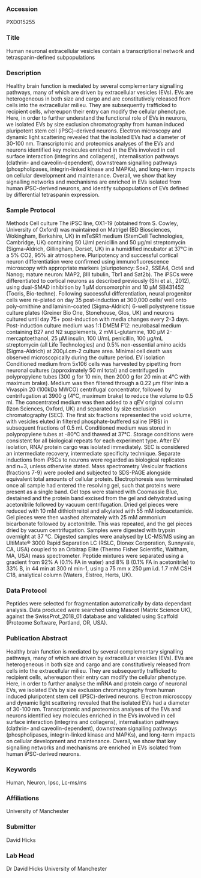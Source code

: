 ### Accession
PXD015255

### Title
Human neuronal extracellular vesicles contain a transcriptional network and tetraspanin-defined subpopulations

### Description
Healthy brain function is mediated by several complementary signalling pathways, many of which are driven by extracellular vesicles (EVs). EVs are heterogeneous in both size and cargo and are constitutively released from cells into the extracellular milieu. They are subsequently trafficked to recipient cells, whereupon their entry can modify the cellular phenotype. Here, in order to further understand the functional role of EVs in neurons, we isolated EVs by size exclusion chromatography from human induced pluripotent stem cell (iPSC)-derived neurons. Electron microscopy and dynamic light scattering revealed that the isolated EVs had a diameter of 30-100 nm. Transcriptomic and proteomics analyses of the EVs and neurons identified key molecules enriched in the EVs involved in cell surface interaction (integrins and collagens), internalisation pathways (clathrin- and caveolin-dependent), downstream signalling pathways (phospholipases, integrin-linked kinase and MAPKs), and long-term impacts on cellular development and maintenance. Overall, we show that key signalling networks and mechanisms are enriched in EVs isolated from human iPSC-derived neurons, and identify subpopulations of EVs defined by differential tetraspanin expression.

### Sample Protocol
Methods Cell culture The iPSC line, OX1-19 (obtained from S. Cowley, University of Oxford) was maintained on Matrigel (BD Biosciences, Wokingham, Berkshire, UK) in mTeSR1 medium (StemCell Technologies, Cambridge, UK) containing 50 U/ml penicillin and 50 µg/ml streptomycin (Sigma-Aldrich, Gillingham, Dorset, UK) in a humidified incubator at 37°C in a 5% CO2, 95% air atmosphere. Pluripotency and successful cortical neuron differentiation were confirmed using immunofluorescence microscopy with appropriate markers (pluripotency: Sox2, SSEA4, Oct4 and Nanog; mature neuron: MAP2, βIII tubulin, Tbr1 and Sat2b). The iPSCs were differentiated to cortical neurons as described previously (Shi et al., 2012), using dual-SMAD inhibition by 1 µM dorsomorphin and 10 µM SB431452 (Tocris, Bio-techne). Following successful differentiation, neural progenitor cells were re-plated on day 35 post-induction at 300,000 cells/ well onto poly-ornithine and laminin-coated (Sigma-Aldrich) 6-well polystyrene tissue culture plates (Greiner Bio One, Stonehouse, Glos, UK) and neurons cultured until day 75+ post-induction with media changes every 2-3 days. Post-induction culture medium was 1:1 DMEM F12: neurobasal medium containing B27 and N2 supplements, 2 mM L-glutamine, 100 µM 2-mercaptoethanol, 25 µM insulin, 100 U/mL penicillin, 100 µg/mL streptomycin (all Life Technologies) and 0.5% non-essential amino acids (Sigma-Aldrich) at 200µl.cm-2 culture area. Minimal cell death was observed microscopically during the culture period.  EV isolation Conditioned medium from 5x106 cells was harvested by pipetting from neuronal cultures (approximately 50 ml total) and centrifuged in polypropylene tubes (300 g for 10 min, then 2000 g for 20 min at 4°C with maximum brake). Medium was then filtered through a 0.22 µm filter into a Vivaspin 20 (100kDa MWCO) centrifugal concentrator, followed by centrifugation at 3900 g (4°C, maximum brake) to reduce the volume to 0.5 ml. The concentrated medium was then added to a qEV original column (Izon Sciences, Oxford, UK) and separated by size exclusion chromatography (SEC). The first six fractions represented the void volume, with vesicles eluted in filtered phosphate-buffered saline (PBS) in subsequent fractions of 0.5 ml. Conditioned medium was stored in polypropylene tubes at -80°C and thawed at 37°C. Storage conditions were consistent for all biological repeats for each experiment type. After EV isolation, RNA/ protein cargo was isolated immediately. SEC is considered an intermediate recovery, intermediate specificity technique. Separate inductions from iPSCs to neurons were regarded as biological replicates and n=3, unless otherwise stated.  Mass spectrometry Vesicular fractions (fractions 7-9) were pooled and subjected to SDS-PAGE alongside equivalent total amounts of cellular protein. Electrophoresis was terminated once all sample had entered the resolving gel, such that proteins were present as a single band. Gel tops were stained with Coomassie Blue, destained and the protein band excised from the gel and dehydrated using acetonitrile followed by vacuum centrifugation.  Dried gel pieces were reduced with 10 mM dithiothreitol and alkylated with 55 mM iodoacetamide.  Gel pieces were then washed alternately with 25 mM ammonium bicarbonate followed by acetonitrile.  This was repeated, and the gel pieces dried by vacuum centrifugation.  Samples were digested with trypsin overnight at 37 °C. Digested samples were analysed by LC-MS/MS using an UltiMate® 3000 Rapid Separation LC (RSLC, Dionex Corporation, Sunnyvale, CA, USA) coupled to an Orbitrap Elite (Thermo Fisher Scientific, Waltham, MA, USA) mass spectrometer. Peptide mixtures were separated using a gradient from 92% A (0.1% FA in water) and 8% B (0.1% FA in acetonitrile) to 33% B, in 44 min at 300 nl min-1, using a 75 mm x 250 μm i.d. 1.7 mM CSH C18, analytical column (Waters, Elstree, Herts, UK).

### Data Protocol
Peptides were selected for fragmentation automatically by data dependant analysis. Data produced were searched using Mascot (Matrix Science UK), against the SwissProt_2018_01 database and validated using Scaffold (Proteome Software, Portland, OR, USA).

### Publication Abstract
Healthy brain function is mediated by several complementary signalling pathways, many of which are driven by extracellular vesicles (EVs). EVs are heterogeneous in both size and cargo and are constitutively released from cells into the extracellular milieu. They are subsequently trafficked to recipient cells, whereupon their entry can modify the cellular phenotype. Here, in order to further analyse the mRNA and protein cargo of neuronal EVs, we isolated EVs by size exclusion chromatography from human induced pluripotent stem cell (iPSC)-derived neurons. Electron microscopy and dynamic light scattering revealed that the isolated EVs had a diameter of 30-100&#xa0;nm. Transcriptomic and proteomics analyses of the EVs and neurons identified key molecules enriched in the EVs involved in cell surface interaction (integrins and collagens), internalisation pathways (clathrin- and caveolin-dependent), downstream signalling pathways (phospholipases, integrin-linked kinase and MAPKs), and long-term impacts on cellular development and maintenance. Overall, we show that key signalling networks and mechanisms are enriched in EVs isolated from human iPSC-derived neurons.

### Keywords
Human, Neuron, Ipsc, Lc-ms/ms

### Affiliations
University of Manchester

### Submitter
David Hicks

### Lab Head
Dr David Hicks
University of Manchester


